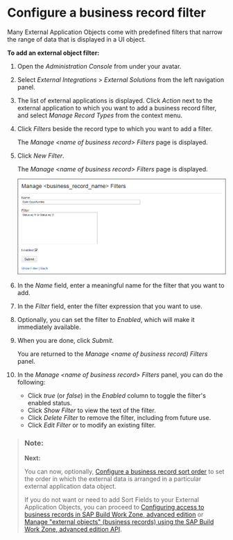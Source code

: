 <!-- loiofea324de76d2460e8aa2d39a8e119c81 -->

# Configure a business record filter

Many External Application Objects come with predefined filters that narrow the range of data that is displayed in a UI object.

**To add an external object filter:**

1.  Open the *Administration Console* from under your avatar.
2.  Select *External Integrations* \> *External Solutions* from the left navigation panel.
3.  The list of external applications is displayed. Click *Action* next to the external application to which you want to add a business record filter, and select *Manage Record Types* from the context menu.
4.  Click *Filters* beside the record type to which you want to add a filter.

    The *Manage <name of business record\> Filters* page is displayed.

5.  Click *New Filter*.

    The *Manage <name of business record\> Filters* page is displayed.

    ![](images/SJDG-3ExtApps-10AddABusinessRecordFilter01_png_80b06c2.png)

6.  In the *Name* field, enter a meaningful name for the filter that you want to add.
7.  In the *Filter* field, enter the filter expression that you want to use.
8.  Optionally, you can set the filter to *Enabled*, which will make it immediately available.
9.  When you are done, click *Submit*.

    You are returned to the *Manage <name of business record\) Filters* panel.

10. In the *Manage <name of business record\> Filters* panel, you can do the following:
    -   Click *true* \(or *false*\) in the *Enabled* column to toggle the filter's enabled status.
    -   Click *Show Filter* to view the text of the filter.
    -   Click *Delete Filter* to remove the filter, including from future use.
    -   Click *Edit Filter* or to modify an existing filter.


> ### Note:  
> **Next:** 
> 
> You can now, optionally, [Configure a business record sort order](configure-a-business-record-sort-order-05e657e.md) to set the order in which the external data is arranged in a particular external application data object.
> 
> If you do not want or need to add Sort Fields to your External Application Objects, you can proceed to [Configuring access to business records in SAP Build Work Zone, advanced edition](configuring-access-to-business-records-in-sap-build-work-zone-advanced-edition-0f029d3.md) or [Manage "external objects" \(business records\) using the SAP Build Work Zone, advanced edition API](manage-external-objects-business-records-using-the-sap-build-work-zone-advanced-edition-a-808fe4c.md).

